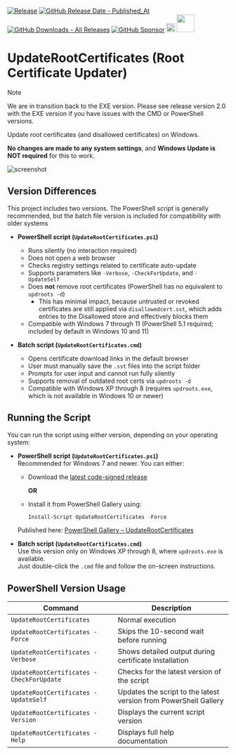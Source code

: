 [![Release](https://img.shields.io/github/v/release/asheroto/Root-Certificate-Updater)](https://github.com/asheroto/Root-Certificate-Updater/releases)
[![GitHub Release Date - Published_At](https://img.shields.io/github/release-date/asheroto/Root-Certificate-Updater)](https://github.com/asheroto/Root-Certificate-Updater/releases)
[![GitHub Downloads - All Releases](https://img.shields.io/github/downloads/asheroto/Root-Certificate-Updater/total)](https://github.com/asheroto/Root-Certificate-Updater/releases)
[![GitHub Sponsor](https://img.shields.io/github/sponsors/asheroto?label=Sponsor&logo=GitHub)](https://github.com/sponsors/asheroto?frequency=one-time&sponsor=asheroto)
<a href="https://ko-fi.com/asheroto"><img src="https://ko-fi.com/img/githubbutton_sm.svg" alt="Ko-Fi Button" height="20px"></a>
<a href="https://www.buymeacoffee.com/asheroto"><img src="https://img.buymeacoffee.com/button-api/?text=Buy me a coffee&emoji=&slug=Root-Certificate-Updater&button_colour=FFDD00&font_colour=000000&font_family=Lato&outline_colour=000000&coffee_colour=ffffff)" height="40px"></a>

# UpdateRootCertificates (Root Certificate Updater)

> [!NOTE]
> We are in transition back to the EXE version. Please see release version 2.0 with the EXE version if you have issues with the CMD or PowerShell versions.

Update root certificates (and disallowed certificates) on Windows.

**No changes are made to any system settings**, and **Windows Update is NOT required** for this to work.

![screenshot](https://github.com/user-attachments/assets/7c7cdd5b-fe76-47e5-8895-33126dc33b3a)

## Version Differences

This project includes two versions. The PowerShell script is generally recommended, but the batch file version is included for compatibility with older systems 

- **PowerShell script (`UpdateRootCertificates.ps1`)**  
  - Runs silently (no interaction required)
  - Does not open a web browser  
  - Checks registry settings related to certificate auto-update  
  - Supports parameters like `-Verbose`, `-CheckForUpdate`, and `-UpdateSelf`  
  - Does **not** remove root certificates (PowerShell has no equivalent to `updroots -d`)  
    - This has minimal impact, because untrusted or revoked certificates are still applied via `disallowedcert.sst`, which adds entries to the Disallowed store and effectively blocks them
  - Compatible with Windows 7 through 11 (PowerShell 5.1 required; included by default in Windows 10 and 11)

- **Batch script (`UpdateRootCertificates.cmd`)**  
  - Opens certificate download links in the default browser  
  - User must manually save the `.sst` files into the script folder  
  - Prompts for user input and cannot run fully silently  
  - Supports removal of outdated root certs via `updroots -d`  
  - Compatible with Windows XP through 8 (requires `updroots.exe`, which is not available in Windows 10 or newer)

## Running the Script

You can run the script using either version, depending on your operating system:

- **PowerShell script (`UpdateRootCertificates.ps1`)**  
  Recommended for Windows 7 and newer. You can either:
  
  - Download the [latest code-signed release](https://github.com/asheroto/Root-Certificate-Updater/releases/latest/download/UpdateRootCertificates.ps1)

    **OR**

  - Install it from PowerShell Gallery using:
  
    ```powershell
    Install-Script UpdateRootCertificates -Force
    ```

  Published here: [PowerShell Gallery – UpdateRootCertificates](https://www.powershellgallery.com/packages/UpdateRootCertificates)

- **Batch script (`UpdateRootCertificates.cmd`)**  
  Use this version only on Windows XP through 8, where `updroots.exe` is available.  
  Just double-click the `.cmd` file and follow the on-screen instructions.

## PowerShell Version Usage

| Command                                  | Description                                                      |
| ---------------------------------------- | ---------------------------------------------------------------- |
| `UpdateRootCertificates`                 | Normal execution                                                 |
| `UpdateRootCertificates -Force`          | Skips the 10-second wait before running                          |
| `UpdateRootCertificates -Verbose`        | Shows detailed output during certificate installation            |
| `UpdateRootCertificates -CheckForUpdate` | Checks for the latest version of the script                      |
| `UpdateRootCertificates -UpdateSelf`     | Updates the script to the latest version from PowerShell Gallery |
| `UpdateRootCertificates -Version`        | Displays the current script version                              |
| `UpdateRootCertificates -Help`           | Displays full help documentation                                 |
